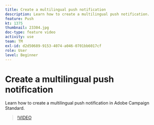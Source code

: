 ```yaml
---
title: Create a multilingual push notification
description: Learn how to create a multilingual push notification. 
feature: Push
kt: 1375
thumbnail: 23304.jpg
doc-type: feature video
activity: use
team: TM
exl-id: d2d50689-9153-4074-a046-0701bb6017cf
role: User
level: Beginner
---
```

# Create a multilingual push notification

Learn how to create a multilingual push notification in Adobe Campaign Standard.

>[!VIDEO](https://video.tv.adobe.com/v/23304?quality=12)
